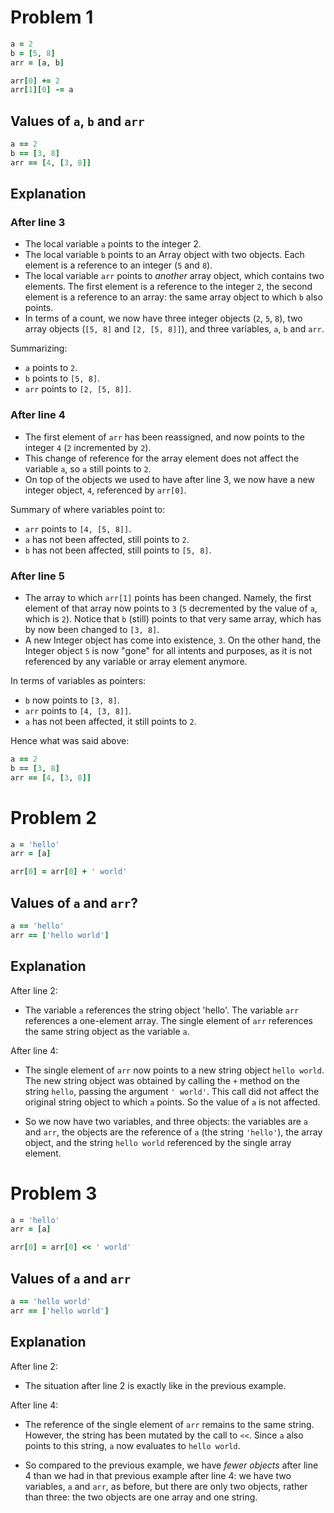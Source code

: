 # Problem 1

```ruby
a = 2
b = [5, 8]
arr = [a, b]

arr[0] += 2
arr[1][0] -= a
```

## Values of `a`, `b` and `arr`

```ruby
a == 2
b == [3, 8]
arr == [4, [3, 8]]
```

## Explanation

### After line 3

- The local variable `a` points to the integer 2.
- The local variable `b` points to an Array object with two objects. Each element is a reference to an integer (`5` and `8`).
- The local variable `arr` points to *another* array object, which contains two elements. The first element is a reference to the integer `2`, the second element is a reference to an array: the same array object to which `b` also points.
- In terms of a count, we now have three integer objects (`2`, `5`, `8`), two array objects (`[5, 8]` and `[2, [5, 8]]`), and three variables, `a`, `b` and `arr`.

Summarizing:

- `a` points to `2`.
- `b` points to `[5, 8]`.
- `arr` points to `[2, [5, 8]]`.

### After line 4

- The first element of `arr` has been reassigned, and now points to the integer `4` (`2` incremented by `2`).
- This change of reference for the array element does not affect the variable `a`, so `a` still points to `2`.
- On top of the objects we used to have after line 3, we now have a new integer object, `4`, referenced by `arr[0]`.

Summary of where variables point to:

- `arr` points to `[4, [5, 8]]`.
- `a` has not been affected, still points to `2`.
- `b` has not been affected, still points to `[5, 8]`.

### After line 5

- The array to which `arr[1]` points has been changed. Namely, the first element of that array now points to `3` (`5` decremented by the value of `a`, which is `2`). Notice that `b` (still) points to that very same array, which has by now been changed to `[3, 8]`.
- A new Integer object has come into existence, `3`. On the other hand, the Integer object `5` is now "gone" for all intents and purposes, as it is not referenced by any variable or array element anymore.

In terms of variables as pointers:

- `b` now points to `[3, 8]`.
- `arr` points to `[4, [3, 8]]`.
- `a` has not been affected, it still points to `2`.

Hence what was said above:

```ruby
a == 2
b == [3, 8]
arr == [4, [3, 8]]
```

# Problem 2

```ruby
a = 'hello'
arr = [a]

arr[0] = arr[0] + ' world'
```

## Values of `a` and `arr`?

```ruby
a == 'hello'
arr == ['hello world']
```

## Explanation

After line 2:

- The variable `a` references the string object 'hello'. The variable `arr` references a one-element array. The single element of `arr` references the same string object as the variable `a`.

After line 4:

- The single element of `arr` now points to a new string object `hello world`. The new string object was obtained by calling the `+` method on the string `hello`, passing the argument `' world'`. This call did not affect the original string object to which `a` points. So the value of `a` is not affected.

- So we now have two variables, and three objects: the variables are `a` and `arr`, the objects are the reference of `a` (the string `'hello'`), the array object, and the string `hello world` referenced by the single array element.

# Problem 3

```ruby
a = 'hello'
arr = [a]

arr[0] = arr[0] << ' world'
```

## Values of `a` and `arr`

```ruby
a == 'hello world'
arr == ['hello world']
```

## Explanation

After line 2:

- The situation after line 2 is exactly like in the previous example.

After line 4:

- The reference of the single element of `arr` remains to the same string. However, the string has been mutated by the call to `<<`. Since `a` also points to this string, `a` now evaluates to `hello world`.

- So compared to the previous example, we have *fewer objects* after line 4 than we had in that previous example after line 4: we have two variables, `a` and `arr`, as before, but there are only two objects, rather than three: the two objects are one array and one string.
